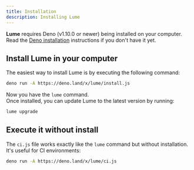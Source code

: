 ```yaml
---
title: Installation
description: Installing Lume
---
```


**Lume** requires Deno (v1.10.0 or newer) being installed on your computer. Read
the [Deno installation](https://deno.land/#installation) instructions if you
don't have it yet.

## Install Lume in your computer

The easiest way to install Lume is by executing the following command:

```sh
deno run -A https://deno.land/x/lume/install.js
```

Now you have the `lume` command.\
Once installed, you can update Lume to the latest version by running:

```sh
lume upgrade
```

## Execute it without install

The `ci.js` file works exactly like the `lume` command but without installation. It's
useful for CI environments:

```sh
deno run -A https://deno.land/x/lume/ci.js
```
